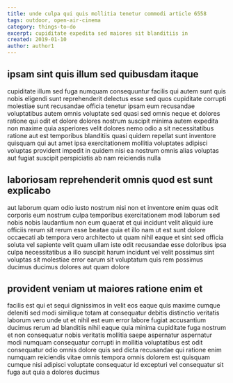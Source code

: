 ```yaml
---
title: unde culpa qui quis mollitia tenetur commodi article 6558
tags: outdoor, open-air-cinema
category: things-to-do
excerpt: cupiditate expedita sed maiores sit blanditiis in
created: 2019-01-10
author: author1
---
```


## ipsam sint quis illum sed quibusdam itaque

cupiditate illum sed fuga numquam consequuntur facilis qui autem sunt quis nobis eligendi sunt reprehenderit delectus esse sed quos cupiditate corrupti molestiae sunt recusandae officia tenetur ipsam eum recusandae voluptatibus autem omnis voluptate sed quasi sed omnis neque et dolores ratione qui odit et dolore dolores nostrum suscipit minima autem expedita non maxime quia asperiores velit dolores nemo odio a sit necessitatibus ratione aut est temporibus blanditiis quasi quidem repellat sunt inventore quisquam qui aut amet ipsa exercitationem mollitia voluptates adipisci voluptas provident impedit in quidem nisi ea nostrum omnis alias voluptas aut fugiat suscipit perspiciatis ab nam reiciendis nulla

## laboriosam reprehenderit omnis quod est sunt explicabo

aut laborum quam odio iusto nostrum nisi non et inventore enim quas odit corporis eum nostrum culpa temporibus exercitationem modi laborum sed nobis nobis laudantium non eum quaerat et qui incidunt velit aliquid iure officiis rerum sit rerum esse beatae quia et illo nam ut est sunt dolore occaecati ab tempora vero architecto ut quam nihil eaque et sint sed officia soluta vel sapiente velit quam ullam iste odit recusandae esse doloribus ipsa culpa necessitatibus a illo suscipit harum incidunt vel velit possimus sint voluptas sit molestiae error earum sit voluptatum quis rem possimus ducimus ducimus dolores aut quam dolore

## provident veniam ut maiores ratione enim et

facilis est qui et sequi dignissimos in velit eos eaque quis maxime cumque deleniti sed modi similique totam at consequatur debitis distinctio veritatis laborum vero unde ut et nihil est eum error labore fugiat accusantium ducimus rerum ad blanditiis nihil eaque quia minima cupiditate fuga nostrum et non consequatur nobis veritatis mollitia saepe aspernatur aspernatur modi numquam consequatur corrupti in mollitia voluptatibus est odit consequatur odio omnis dolore quis sed dicta recusandae qui ratione enim numquam reiciendis vitae omnis tempora omnis dolorem est quisquam cumque nisi adipisci voluptate consequatur id excepturi vel consequatur sit fuga aut quia a dolores ducimus
